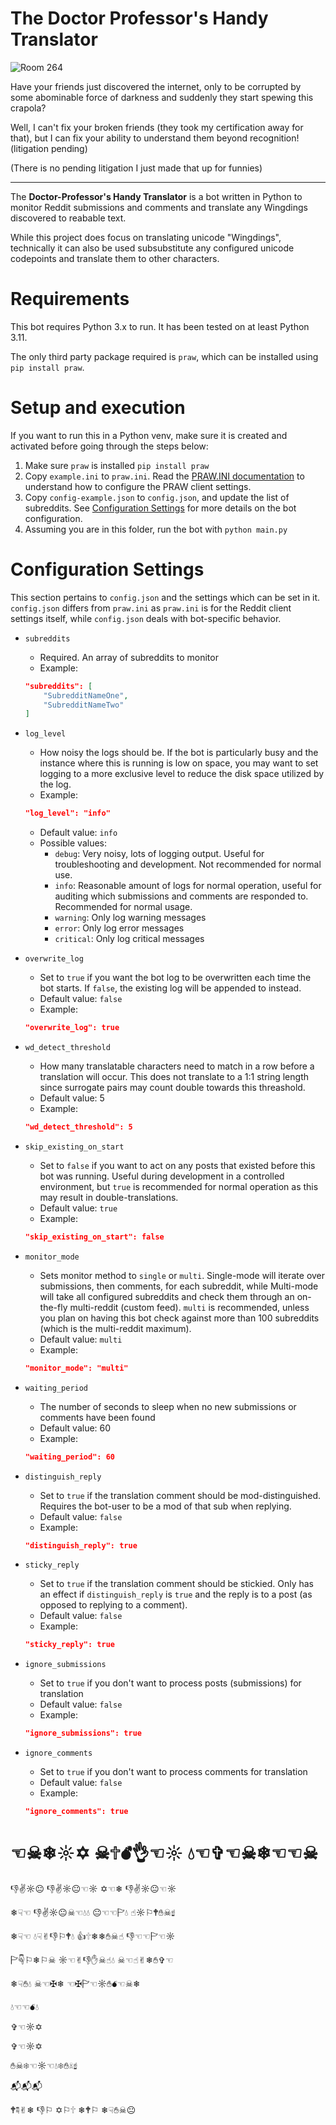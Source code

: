 # The Doctor Professor's Handy Translator

![Room 264](https://static.wikia.nocookie.net/undertale/images/d/dd/Room_264_screenshot.gif)

Have your friends just discovered the internet, only to be corrupted by some abominable force of darkness and suddenly they start spewing this crapola?

Well, I can't fix your broken friends (they took my certification away for that), but I can fix your ability to understand them beyond recognition! (litigation pending)

(There is no pending litigation I just made that up for funnies)

---

The **Doctor-Professor's Handy Translator** is a bot written in Python to monitor Reddit submissions and comments and translate any Wingdings discovered to reabable text.

While this project does focus on translating unicode "Wingdings", technically it can also be used subsubstitute any configured unicode codepoints and translate them to other characters.

# Requirements

This bot requires Python 3.x to run. It has been tested on at least Python 3.11.

The only third party package required is `praw`, which can be installed using `pip install praw`.

# Setup and execution

If you want to run this in a Python venv, make sure it is created and activated before going through the steps below:

1. Make sure `praw` is installed `pip install praw`
2. Copy `example.ini` to `praw.ini`. Read the [PRAW.INI documentation](https://praw.readthedocs.io/en/stable/getting_started/configuration/prawini.html) to understand how to configure the PRAW client settings.
3. Copy `config-example.json` to `config.json`, and update the list of subreddits. See [Configuration Settings](#configuration-settings) for more details on the bot configuration.
4. Assuming you are in this folder, run the bot with `python main.py`

# Configuration Settings

This section pertains to `config.json` and the settings which can be set in it. `config.json` differs from `praw.ini` as `praw.ini` is for the Reddit client settings itself, while `config.json` deals with bot-specific behavior.

- `subreddits`
    - Required. An array of subreddits to monitor
    - Example: 
    ```json
    "subreddits": [
        "SubredditNameOne",
        "SubredditNameTwo"
    ]
    ```

- `log_level`
    - How noisy the logs should be. If the bot is particularly busy and the instance where this is running is low on space, you may want to set logging to a more exclusive level to reduce the disk space utilized by the log.
    - Example:
    ```json
    "log_level": "info"
    ```
    - Default value: `info`
    - Possible values:
        - `debug`: Very noisy, lots of logging output. Useful for troubleshooting and development. Not recommended for normal use.
        - `info`: Reasonable amount of logs for normal operation, useful for auditing which submissions and comments are responded to. Recommended for normal usage.
        - `warning`: Only log warning messages
        - `error`: Only log error messages
        - `critical`: Only log critical messages 

- `overwrite_log`
    - Set to `true` if you want the bot log to be overwritten each time the bot starts. If `false`, the existing log will be appended to instead.
    - Default value: `false`
    - Example:
    ```json
    "overwrite_log": true
    ```

- `wd_detect_threshold`
    - How many translatable characters need to match in a row before a translation will occur. This does not translate to a 1:1 string length since surrogate pairs may count double towards this threashold.
    - Default value: 5
    - Example:
    ```json
    "wd_detect_threshold": 5
    ```

- `skip_existing_on_start`
    - Set to `false` if you want to act on any posts that existed before this bot was running. Useful during development in a controlled environment, but `true` is recommended for normal operation as this may result in double-translations.
    - Default value: `true`
    - Example:
    ```json
    "skip_existing_on_start": false
    ```

- `monitor_mode`
    - Sets monitor method to `single` or `multi`. Single-mode will iterate over submissions, then comments, for each subreddit, while Multi-mode will take all configured subreddits and check them through an on-the-fly multi-reddit (custom feed). `multi` is recommended, unless you plan on having this bot check against more than 100 subreddits (which is the multi-reddit maximum).
    - Default value: `multi`
    - Example:
    ```json
    "monitor_mode": "multi"
    ```

- `waiting_period`
    - The number of seconds to sleep when no new submissions or comments have been found
    - Default value: 60
    - Example:
    ```json
    "waiting_period": 60
    ```

- `distinguish_reply`
    - Set to `true` if the translation comment should be mod-distinguished. Requires the bot-user to be a mod of that sub when replying.
    - Default value: `false`
    - Example:
    ```json
    "distinguish_reply": true
    ```

- `sticky_reply`
    - Set to `true` if the translation comment should be stickied. Only has an effect if `distinguish_reply` is `true` and the reply is to a post (as opposed to replying to a comment).
    - Default value: `false`
    - Example:
    ```json
    "sticky_reply": true
    ```

- `ignore_submissions`
    - Set to `true` if you don't want to process posts (submissions) for translation
    - Default value: `false`
    - Example:
    ```json
    "ignore_submissions": true
    ```

- `ignore_comments`
    - Set to `true` if you don't want to process comments for translation
    - Default value: `false`
    - Example:
    ```json
    "ignore_comments": true
    ```

# ☜︎☠︎❄︎☼︎✡︎ ☠︎🕆︎💣︎👌︎☜︎☼︎ 💧︎☜︎✞︎☜︎☠︎❄︎☜︎☜︎☠︎

👎︎✌︎☼︎😐︎ 👎︎✌︎☼︎😐︎☜︎☼︎ ✡︎☜︎❄︎ 👎︎✌︎☼︎😐︎☜︎☼︎

❄︎☟︎☜︎ 👎︎✌︎☼︎😐︎☠︎☜︎💧︎💧︎ 😐︎☜︎☜︎🏱︎💧︎ ☝︎☼︎⚐︎🕈︎✋︎☠︎☝︎

❄︎☟︎☜︎ 💧︎☟︎✌︎👎︎⚐︎🕈︎💧︎ 👍︎🕆︎❄︎❄︎✋︎☠︎☝︎ 👎︎☜︎☜︎🏱︎☜︎☼︎

🏱︎☟︎⚐︎❄︎⚐︎☠︎ ☼︎☜︎✌︎👎︎✋︎☠︎☝︎💧︎ ☠︎☜︎☝︎✌︎❄︎✋︎✞︎☜︎

❄︎☟︎✋︎💧︎ ☠︎☜︎✠︎❄︎ ☜︎✠︎🏱︎☜︎☼︎✋︎💣︎☜︎☠︎❄︎

💧︎☜︎☜︎💣︎💧︎

✞︎☜︎☼︎✡︎

✞︎☜︎☼︎✡︎

✋︎☠︎❄︎☜︎☼︎☜︎💧︎❄︎✋︎☠︎☝︎

📬︎📬︎📬︎

🕈︎☟︎✌︎❄︎ 👎︎⚐︎ ✡︎⚐︎🕆︎ ❄︎🕈︎⚐︎ ❄︎☟︎✋︎☠︎😐︎